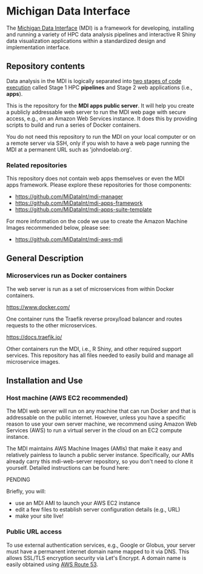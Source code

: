 # Michigan Data Interface

The [Michigan Data Interface](https://midataint.github.io/) (MDI) is a framework for developing,
installing and running a variety of HPC data analysis pipelines
and interactive R Shiny data visualization applications
within a standardized design and implementation interface.

## Repository contents

Data analysis in the MDI is logically separated into 
[two stages of code execution](https://midataint.github.io/docs/analysis-flow/) 
called Stage 1 HPC **pipelines**
and Stage 2 web applications (i.e., **apps**).

This is the repository for the **MDI apps public server**. 
It will help you create a publicly addressable web server to run the MDI
web page with secure access, e.g., on an Amazon Web Services instance.
It does this by providing scripts to build and run a series of 
Docker containers.

You do not need this repository to run the MDI on your local computer
or on a remote server via SSH, only if you wish to have a
web page running the MDI at a permanent URL such as 'johndoelab.org'. 

### Related repositories

This repository does not contain web apps themselves or even the MDI
apps framework. Please explore these repositories for those components:

- <https://github.com/MiDataInt/mdi-manager>
- <https://github.com/MiDataInt/mdi-apps-framework>
- <https://github.com/MiDataInt/mdi-apps-suite-template>

For more information on the code we use to create the Amazon
Machine Images recommended below, please see:

- <https://github.com/MiDataInt/mdi-aws-mdi>

## General Description

### Microservices run as Docker containers

The web server is run as a set of microservices from within
Docker containers. 

https://www.docker.com/

One container runs the Traefik reverse proxy/load balancer
and routes requests to the other microservices.

https://docs.traefik.io/

Other containers run the MDI, i.e., R Shiny, and other required 
support services. This repository has all files needed to easily 
build and manage all microservice images.

## Installation and Use

### Host machine (AWS EC2 recommended)

The MDI web server will run on any machine that can run Docker and
that is addressable on the public internet. However, unless you have 
a specific reason to use your own server machine, we recommend using 
Amazon Web Services (AWS) to run a virtual server in the cloud on 
an EC2 compute instance.

The MDI maintains AWS Machine Images (AMIs) that make 
it easy and relatively painless to launch a public server instance.
Specifically, our AMIs already carry this mdi-web-server repository,
so you don't need to clone it yourself. Detailed instructions can be found here:

PENDING

Briefly, you will:
- use an MDI AMI to launch your AWS EC2 instance
- edit a few files to establish server configuration details (e.g., URL)
- make your site live!

### Public URL access

To use external authentication services, e.g., Google or Globus, 
your server must have a permanent internet domain name mapped to it 
via DNS. This allows SSL/TLS encryption security via Let's Encrypt.
A domain name is easily obtained using 
[AWS Route 53](https://console.aws.amazon.com/route53/v2/home).
